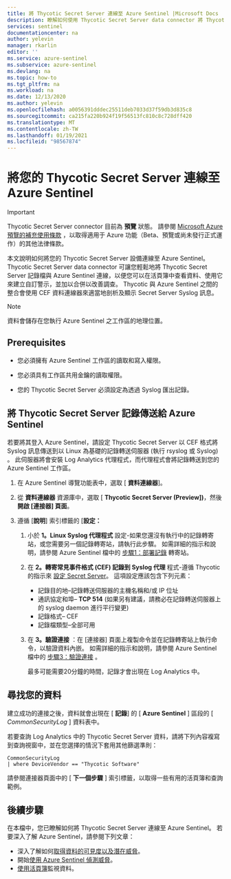 ```yaml
---
title: 將 Thycotic Secret Server 連線至 Azure Sentinel |Microsoft Docs
description: 瞭解如何使用 Thycotic Secret Server data connector 將 Thycotic Secret Server 記錄提取至 Azure Sentinel。 查看活頁簿中的 Thycotic Secret Server 資料、建立警示及改進調查。
services: sentinel
documentationcenter: na
author: yelevin
manager: rkarlin
editor: ''
ms.service: azure-sentinel
ms.subservice: azure-sentinel
ms.devlang: na
ms.topic: how-to
ms.tgt_pltfrm: na
ms.workload: na
ms.date: 12/13/2020
ms.author: yelevin
ms.openlocfilehash: a0056391dddec25511deb7033d37f59db3d835c8
ms.sourcegitcommit: ca215fa220b924f19f56513fc810c8c728dff420
ms.translationtype: MT
ms.contentlocale: zh-TW
ms.lasthandoff: 01/19/2021
ms.locfileid: "98567874"
---
```

# <a name="connect-your-thycotic-secret-server-to-azure-sentinel"></a>將您的 Thycotic Secret Server 連線至 Azure Sentinel

> [!IMPORTANT]
> Thycotic Secret Server connector 目前為 **預覽** 狀態。 請參閱 [Microsoft Azure 預覽的補充使用條款](https://azure.microsoft.com/support/legal/preview-supplemental-terms/) ，以取得適用于 Azure 功能（Beta、預覽或尚未發行正式運作）的其他法律條款。

本文說明如何將您的 Thycotic Secret Server 設備連線至 Azure Sentinel。 Thycotic Secret Server data connector 可讓您輕鬆地將 Thycotic Secret Server 記錄檔與 Azure Sentinel 連線，以便您可以在活頁簿中查看資料、使用它來建立自訂警示，並加以合併以改善調查。 Thycotic 與 Azure Sentinel 之間的整合會使用 CEF 資料連線器來適當地剖析及顯示 Secret Server Syslog 訊息。

> [!NOTE]
> 資料會儲存在您執行 Azure Sentinel 之工作區的地理位置。

## <a name="prerequisites"></a>Prerequisites

- 您必須擁有 Azure Sentinel 工作區的讀取和寫入權限。

- 您必須具有工作區共用金鑰的讀取權限。

- 您的 Thycotic Secret Server 必須設定為透過 Syslog 匯出記錄。

## <a name="send-thycotic-secret-server-logs-to-azure-sentinel"></a>將 Thycotic Secret Server 記錄傳送給 Azure Sentinel

若要將其登入 Azure Sentinel，請設定 Thycotic Secret Server 以 CEF 格式將 Syslog 訊息傳送到以 Linux 為基礎的記錄轉送伺服器 (執行 rsyslog 或 Syslog) 。 此伺服器將會安裝 Log Analytics 代理程式，而代理程式會將記錄轉送到您的 Azure Sentinel 工作區。

1. 在 Azure Sentinel 導覽功能表中，選取 [ **資料連線器**]。

1. 從 **資料連線器** 資源庫中，選取 [ **Thycotic Secret Server (Preview])**，然後 **開啟 [連接器] 頁面**。

1. 遵循 [**說明**] 索引標籤的 [**設定：**

    1. 小於 **1。Linux Syslog 代理程式** 設定-如果您還沒有執行中的記錄轉寄站，或您需要另一個記錄轉寄站，請執行此步驟。 如需詳細的指示和說明，請參閱 Azure Sentinel 檔中的 [步驟1：部署記錄](connect-cef-agent.md) 轉寄站。

    1. 在 **2。轉寄常見事件格式 (CEF) 記錄到 Syslog 代理** 程式-遵循 Thycotic 的指示來 [設定 Secret Server](https://thy.center/ss/link/syslog)。 這項設定應該包含下列元素：
        - 記錄目的地–記錄轉送伺服器的主機名稱和/或 IP 位址
        - 通訊協定和埠– **TCP 514** (如果另有建議，請務必在記錄轉送伺服器上的 syslog daemon 進行平行變更) 
        - 記錄格式– CEF
        - 記錄檔類型–全部可用

    1. 在 **3。驗證連接** ：在 [連接器] 頁面上複製命令並在記錄轉寄站上執行命令，以驗證資料內嵌。 如需詳細的指示和說明，請參閱 Azure Sentinel 檔中的 [步驟3：驗證連接](connect-cef-verify.md) 。

        最多可能需要20分鐘的時間，記錄才會出現在 Log Analytics 中。

## <a name="find-your-data"></a>尋找您的資料

建立成功的連接之後，資料就會出現在 [ **記錄**] 的 [ **Azure Sentinel** ] 區段的 [ *CommonSecurityLog* ] 資料表中。

若要查詢 Log Analytics 中的 Thycotic Secret Server 資料，請將下列內容複寫到查詢視窗中，並在您選擇的情況下套用其他篩選準則：

```kusto
CommonSecurityLog 
| where DeviceVendor == "Thycotic Software"
```

請參閱連接器頁面中的 [ **下一個步驟** ] 索引標籤，以取得一些有用的活頁簿和查詢範例。

## <a name="next-steps"></a>後續步驟

在本檔中，您已瞭解如何將 Thycotic Secret Server 連線至 Azure Sentinel。 若要深入了解 Azure Sentinel，請參閱下列文章：

- 深入了解如何[取得資料的可見度以及潛在威脅](quickstart-get-visibility.md)。
- 開始[使用 Azure Sentinel 偵測威脅](tutorial-detect-threats-built-in.md)。
- [使用活頁簿](tutorial-monitor-your-data.md)監視資料。
